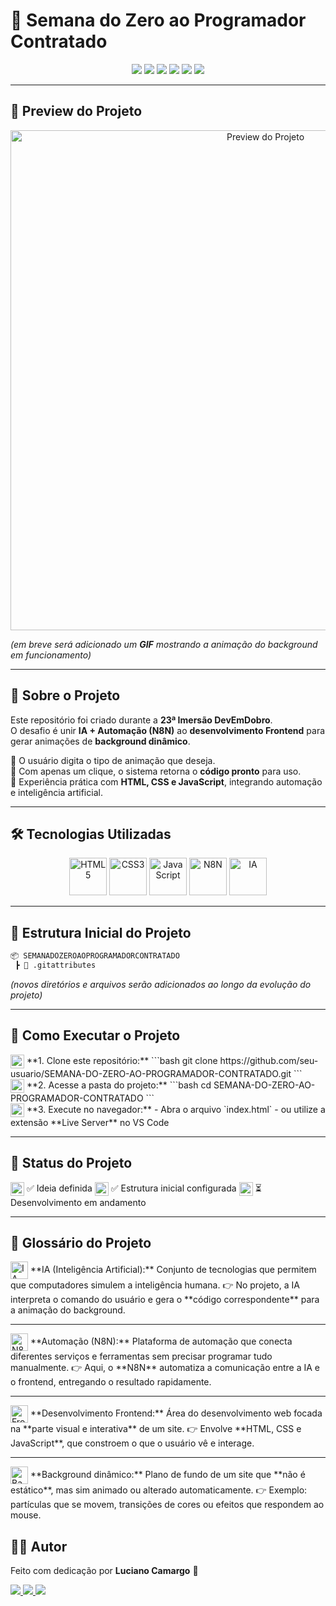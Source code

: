 # 🌟 Semana do Zero ao Programador Contratado

<p align="center">
  <img src="https://img.shields.io/badge/Status-Em%20Desenvolvimento-yellow?style=for-the-badge"/>
  <img src="https://img.shields.io/badge/HTML5-orange?logo=html5&logoColor=white&style=for-the-badge"/>
  <img src="https://img.shields.io/badge/CSS3-blue?logo=css3&logoColor=white&style=for-the-badge"/>
  <img src="https://img.shields.io/badge/JavaScript-yellow?logo=javascript&logoColor=black&style=for-the-badge"/>
  <img src="https://img.shields.io/badge/Automação-N8N-purple?logo=n8n&logoColor=white&style=for-the-badge"/>
  <img src="https://img.shields.io/badge/Powered%20by-IA-green?style=for-the-badge"/>
</p>

---

## 🎥 Preview do Projeto

<p align="center">
  <!-- Substitua pelo link da imagem ou GIF -->
  <img src="https://via.placeholder.com/800x400?text=Prévia+do+Projeto" alt="Preview do Projeto" width="800"/>
</p>

_(em breve será adicionado um **GIF** mostrando a animação do background em funcionamento)_

---

## 📖 Sobre o Projeto

Este repositório foi criado durante a **23ª Imersão DevEmDobro**.  
O desafio é unir **IA + Automação (N8N)** ao **desenvolvimento Frontend** para gerar animações de **background dinâmico**.

🔹 O usuário digita o tipo de animação que deseja.  
🔹 Com apenas um clique, o sistema retorna o **código pronto** para uso.  
🔹 Experiência prática com **HTML, CSS e JavaScript**, integrando automação e inteligência artificial.

---

## 🛠️ Tecnologias Utilizadas

<p align="center">
  <img src="https://cdn.jsdelivr.net/gh/devicons/devicon/icons/html5/html5-original.svg" width="60" alt="HTML5"/>
  <img src="https://cdn.jsdelivr.net/gh/devicons/devicon/icons/css3/css3-original.svg" width="60" alt="CSS3"/>
  <img src="https://cdn.jsdelivr.net/gh/devicons/devicon/icons/javascript/javascript-original.svg" width="60" alt="JavaScript"/>
  <img src="https://n8n.io/favicon.ico" width="60" alt="N8N"/>
  <img src="https://cdn-icons-png.flaticon.com/512/4712/4712100.png" width="60" alt="IA"/>
</p>

---

## 📂 Estrutura Inicial do Projeto

```bash
📦 SEMANADOZEROAOPROGRAMADORCONTRATADO
 ┣ 📜 .gitattributes
```

_(novos diretórios e arquivos serão adicionados ao longo da evolução do projeto)_

---

## 🚀 Como Executar o Projeto

<p align="left">

<img src="https://cdn-icons-png.flaticon.com/512/4205/4205993.png" width="22" align="center" alt="Passo 1"/>  
**1. Clone este repositório:**  
```bash
git clone https://github.com/seu-usuario/SEMANA-DO-ZERO-AO-PROGRAMADOR-CONTRATADO.git
``` <br>

<img src="https://cdn-icons-png.flaticon.com/512/4205/4205993.png" width="22" align="center" alt="Passo 2"/>  
**2. Acesse a pasta do projeto:**  
```bash
cd SEMANA-DO-ZERO-AO-PROGRAMADOR-CONTRATADO
``` <br>

<img src="https://cdn-icons-png.flaticon.com/512/4205/4205993.png" width="22" align="center" alt="Passo 3"/>  
**3. Execute no navegador:**  
- Abra o arquivo `index.html`  
- ou utilize a extensão **Live Server** no VS Code
<br>
</p>

---

## 📌 Status do Projeto

<p align="left">

<img src="https://cdn-icons-png.flaticon.com/512/9746/9746432.png" width="22" align="center" alt="Checklist"/>  
✅ Ideia definida

<img src="https://cdn-icons-png.flaticon.com/512/9746/9746432.png" width="22" align="center" alt="Checklist"/>  
✅ Estrutura inicial configurada

<img src="https://cdn-icons-png.flaticon.com/512/9746/9746432.png" width="22" align="center" alt="Checklist"/>  
⏳ Desenvolvimento em andamento

</p>

---

## 📖 Glossário do Projeto

<p align="left">

<img src="https://cdn-icons-png.flaticon.com/512/4712/4712100.png" width="28" align="center" alt="IA"/>  
**IA (Inteligência Artificial):**  
Conjunto de tecnologias que permitem que computadores simulem a inteligência humana.  
👉 No projeto, a IA interpreta o comando do usuário e gera o **código correspondente** para a animação do background.

---

<img src="https://n8n.io/favicon.ico" width="28" align="center" alt="N8N"/>  
**Automação (N8N):**  
Plataforma de automação que conecta diferentes serviços e ferramentas sem precisar programar tudo manualmente.  
👉 Aqui, o **N8N** automatiza a comunicação entre a IA e o frontend, entregando o resultado rapidamente.

---

<img src="https://cdn.jsdelivr.net/gh/devicons/devicon/icons/javascript/javascript-original.svg" width="28" align="center" alt="Frontend"/>  
**Desenvolvimento Frontend:**  
Área do desenvolvimento web focada na **parte visual e interativa** de um site.  
👉 Envolve **HTML, CSS e JavaScript**, que constroem o que o usuário vê e interage.

---

<img src="https://cdn-icons-png.flaticon.com/512/565/565547.png" width="28" align="center" alt="Background Dinâmico"/>  
**Background dinâmico:**  
Plano de fundo de um site que **não é estático**, mas sim animado ou alterado automaticamente.  
👉 Exemplo: partículas que se movem, transições de cores ou efeitos que respondem ao mouse.

## 👨‍💻 Autor

Feito com dedicação por **Luciano Camargo** 🚀

<p align="left">
  <a href="https://www.linkedin.com/in/dev-lucianocamargo/" target="_blank">
    <img src="https://img.shields.io/badge/LinkedIn-blue?logo=linkedin&style=for-the-badge" />
  </a>
  <a href="https://github.com/KarreiraDev-LuCamargo" target="_blank">
    <img src="https://img.shields.io/badge/GitHub-black?logo=github&style=for-the-badge" />
  </a>
  <a href="https://karreiradev-lucamargo.github.io/KarreiraDev-LuCamargo/" target="_blank">
    <img src="https://img.shields.io/badge/Portfólio-green?style=for-the-badge" />
  </a>
</p>
